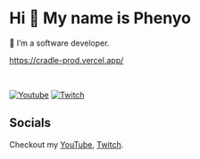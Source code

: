 # Hi 👋 My name is Phenyo
🔭 I’m a software developer.

https://cradle-prod.vercel.app/

<br/>

<a href="https://www.youtube.com/c/PhenyoPilatso"><img src="https://img.shields.io/youtube/channel/subscribers/UCaPc6cm1BW_qZgyWYZmuDtA?style=social" alt="Youtube" /></a>
<a href="https://twitch.tv/phenyodev"><img src="https://img.shields.io/twitch/status/phenyodev?label=Twitch" alt="Twitch"></a>

## Socials
Checkout my [YouTube](https://www.youtube.com/c/PhenyoPilatso), [Twitch](https://twitch.tv/phenyodev).

<!--
**ppilatso/ppilatso** is a ✨ _special_ ✨ repository because its `README.md` (this file) appears on your GitHub profile.

Here are some ideas to get you started:

- 🔭 I’m currently working on ...
- 🌱 I’m currently learning ...
- 👯 I’m looking to collaborate on ...
- 🤔 I’m looking for help with ...
- 💬 Ask me about ...
- 📫 How to reach me: ...
- 😄 Pronouns: ...
- ⚡ Fun fact: ...
-->
